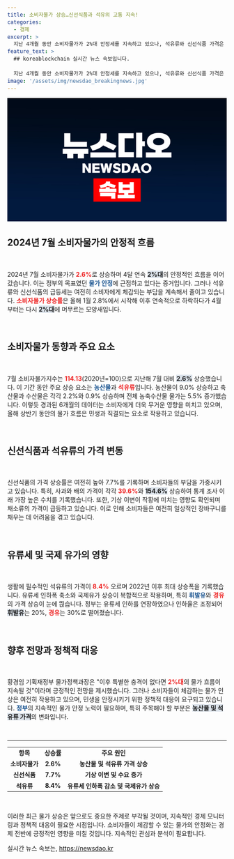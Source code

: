 ```yaml
---
title: 소비자물가 상승…신선식품과 석유의 고통 지속!
categories:
  - 경제
excerpt: >
  지난 4개월 동안 소비자물가가 2%대 안정세를 지속하고 있으나, 석유류와 신선식품 가격은 여전히 급등세를 보이며 민생에 위협을 가하고 있습니다. 특히 사과와 배 가격은 급격히 상승해 주목받고 있습니다.
feature_text: >
  ## koreablockchain 실시간 뉴스 속보입니다.

  지난 4개월 동안 소비자물가가 2%대 안정세를 지속하고 있으나, 석유류와 신선식품 가격은 여전히 급등세를 보이며 민생에 위협을 가하고 있습니다. 특히 사과와 배 가격은 급격히 상승해 주목받고 있습니다.
image: '/assets/img/newsdao_breakingnews.jpg'
---
```


<p><img src="/assets/img/newsdao_breakingnews.jpg" alt="koreablockchain 속보" /></p>

<h2 data-ke-size="size26">2024년 7월 소비자물가의 안정적 흐름</h2>

<p data-ke-size="size16">&nbsp;</p>

<p>2024년 7월 소비자물가가 <b><span style="color: #ee2323;">2.6%</span></b>로 상승하며 4달 연속 <b><span style="background-color: #21538527;">2%대</span></b>의 안정적인 흐름을 이어갔습니다. 이는 정부의 목표였던 <b><span style="color: #1a5490;">물가 안정</span></b>에 근접하고 있다는 증거입니다. 그러나 석유류와 신선식품의 급등세는 여전히 소비자에게 체감되는 부담을 계속해서 줄이고 있습니다. <b><span style="color: #ee2323;">소비자물가 상승률</span></b>은 올해 1월 2.8%에서 시작해 이후 연속적으로 하락하다가 4월부터는 다시 <b><span style="background-color: #21538527;">2%대</span></b>에 머무르는 모양새입니다.</p>

<p data-ke-size="size16">&nbsp;</p>

<h2 data-ke-size="size26">소비자물가 동향과 주요 요소</h2>

<p data-ke-size="size16">&nbsp;</p>

<p>7월 소비자물가지수는 <b><span style="color: #ee2323;">114.13</span></b>(2020년=100)으로 지난해 7월 대비 <b><span style="background-color: #21538527;">2.6%</span></b> 상승했습니다. 이 기간 동안 주요 상승 요소는 <b><span style="color: #1a5490;">농산물</span></b>과 <b><span style="color: #ee2323;">석유류</span></b>입니다. 농산물이 9.0% 상승하고 축산물과 수산물은 각각 2.2%와 0.9% 상승하며 전체 농축수산물 물가는 5.5% 증가했습니다. 이렇듯 경과된 6개월의 데이터는 소비자에게 더욱 무거운 영향을 미치고 있으며, 올해 상반기 동안의 물가 흐름은 민생과 직결되는 요소로 작용하고 있습니다.</p>

<p data-ke-size="size16">&nbsp;</p>

<h2 data-ke-size="size26">신선식품과 석유류의 가격 변동</h2>

<p data-ke-size="size16">&nbsp;</p>

<p>신선식품의 가격 상승률은 여전히 높아 7.7%를 기록하며 소비자들의 부담을 가중시키고 있습니다. 특히, 사과와 배의 가격이 각각 <b><span style="color: #ee2323;">39.6%</span></b>와 <b><span style="background-color: #21538527;">154.6%</span></b> 상승하여 통계 조사 이래 가장 높은 수치를 기록했습니다. 또한, 기상 이변이 작황에 미치는 영향도 확인되며 채소류의 가격이 급등하고 있습니다. 이로 인해 소비자들은 여전히 일상적인 장바구니를 채우는 데 어려움을 겪고 있습니다.</p>

<p data-ke-size="size16">&nbsp;</p>

<h2 data-ke-size="size26">유류세 및 국제 유가의 영향</h2>

<p data-ke-size="size16">&nbsp;</p>

<p>생활에 필수적인 석유류의 가격이 <b><span style="color: #ee2323;">8.4%</span></b> 오르며 2022년 이후 최대 상승폭을 기록했습니다. 유류세 인하폭 축소와 국제유가 상승이 복합적으로 작용하며, 특히 <b><span style="color: #1a5490;">휘발유</span></b>와 <b><span style="color: #ee2323;">경유</span></b>의 가격 상승이 눈에 띉습니다. 정부는 유류세 인하를 연장하였으나 인하율은 조정되어 <b><span style="background-color: #21538527;">휘발유</span></b>는 20%, <b><span style="color: #ee2323;">경유</span></b>는 30%로 떨어졌습니다.</p>

<p data-ke-size="size16">&nbsp;</p>

<h2 data-ke-size="size26">향후 전망과 정책적 대응</h2>

<p data-ke-size="size16">&nbsp;</p>

<p>황경임 기획재정부 물가정책과장은 "이후 특별한 충격이 없다면 <b><span style="color: #ee2323;">2%대</span></b>의 물가 흐름이 지속될 것"이라며 긍정적인 전망을 제시했습니다. 그러나 소비자들이 체감하는 물가 인상은 여전히 작용하고 있으며, 민생을 안정시키기 위한 정책적 대응이 요구되고 있습니다. <b><span style="color: #1a5490;">정부</span></b>의 지속적인 물가 안정 노력이 필요하며, 특히 주목해야 할 부분은 <b><span style="background-color: #21538527;">농산물 및 석유류 가격</span></b>의 변화입니다.</p>

<p data-ke-size="size16">&nbsp;</p>

<hr>

<table style="width: 100%;">
  <tbody>
    <tr>
      <td style="text-align: center; height: 17px;"><b>항목</b></td>
      <td style="text-align: center; height: 17px;"><b>상승률</b></td>
      <td style="text-align: center; height: 17px;"><b>주요 원인</b></td>
    </tr>
    <tr>
      <td style="text-align: center; height: 17px;"><b>소비자물가</b></td>
      <td style="text-align: center; height: 17px;"><b>2.6%</b></td>
      <td style="text-align: center; height: 17px;"><b>농산물 및 석유류 가격 상승</b></td>
    </tr>
    <tr>
      <td style="text-align: center; height: 17px;"><b>신선식품</b></td>
      <td style="text-align: center; height: 17px;"><b>7.7%</b></td>
      <td style="text-align: center; height: 17px;"><b>기상 이변 및 수요 증가</b></td>
    </tr>
    <tr>
      <td style="text-align: center; height: 17px;"><b>석유류</b></td>
      <td style="text-align: center; height: 17px;"><b>8.4%</b></td>
      <td style="text-align: center; height: 17px;"><b>유류세 인하폭 감소 및 국제유가 상승</b></td>
    </tr>
  </tbody>
</table>

<p data-ke-size="size16">&nbsp;</p>

<p>이러한 최근 물가 상승은 앞으로도 중요한 주제로 부각될 것이며, 지속적인 경제 모니터링과 정책적 대응이 필요한 시점입니다. 소비자들이 체감할 수 있는 물가의 안정화는 경제 전반에 긍정적인 영향을 미칠 것입니다. 지속적인 관심과 분석이 필요합니다.</p>
실시간 뉴스 속보는, <a href="https://newsdao.kr" rel="dofollow">https://newsdao.kr</a>


